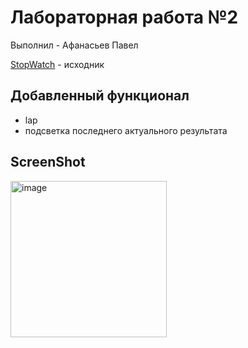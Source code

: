 # Лабораторная работа №2
Выполнил - Афанасьев Павел

[StopWatch](https://github.com/ISTU-PO-ANDROID/Stopwatch/tree/viewBinding) - исходник

## Добавленный функционал

- lap
- подсветка последнего актуального результата

## ScreenShot
<img src="https://github.com/user-attachments/assets/72deffda-44ec-4f3d-ac7f-bff146aa1083" alt="image" width="250">
